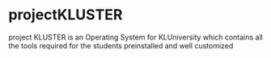 # projectKLUSTER
project KLUSTER is an Operating System for KLUniversity which contains all the tools required for the students preinstalled and well customized
